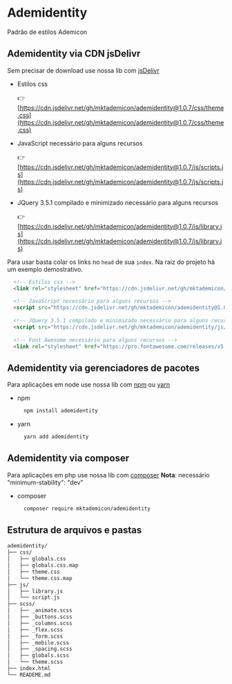 # Ademidentity

 Padrão de estilos Ademicon

## Ademidentity via CDN jsDelivr

Sem precisar de download use nossa lib com [jsDelivr](https://www.jsdelivr.com/)

+ Estilos css

  👉 [https://cdn.jsdelivr.net/gh/mktademicon/ademidentity@1.0.7/css/theme.css](https://cdn.jsdelivr.net/gh/mktademicon/ademidentity@1.0.7/css/theme.css)

+ JavaScript necessário para alguns recursos
  
  👉 [https://cdn.jsdelivr.net/gh/mktademicon/ademidentity@1.0.7/js/scripts.js](https://cdn.jsdelivr.net/gh/mktademicon/ademidentity@1.0.7/js/scripts.js)
  
+ JQuery 3.5.1 compilado e minimizado necessário para alguns recursos
  
  👉 [https://cdn.jsdelivr.net/gh/mktademicon/ademidentity@1.0.7/js/library.js](https://cdn.jsdelivr.net/gh/mktademicon/ademidentity@1.0.7/js/library.js)

Para usar basta colar os links no `head` de sua `index`. Na raiz do projeto há um exemplo demostrativo.

  ```html
    <!-- Estilos css -->
    <link rel="stylesheet" href="https://cdn.jsdelivr.net/gh/mktademicon/ademidentity@1.0.7/css/theme.css" />
    
    <!-- JavaScript necessário para alguns recursos -->
    <script src="https://cdn.jsdelivr.net/gh/mktademicon/ademidentity@1.0.7/js/scripts.js" type="text/javascript"></script>
    
    <!-- JQuery 3.5.1 compilado e minimizado necessário para alguns recursos -->
    <script src="https://cdn.jsdelivr.net/gh/mktademicon/ademidentity/js/library.js" type="text/javascript"></script>
    
    <!-- Font Awesome necessário para alguns recursos -->
    <link rel="stylesheet" href="https://pro.fontawesome.com/releases/v5.10.0/css/all.css" integrity="sha384-AYmEC3Yw5cVb3ZcuHtOA93w35dYTsvhLPVnYs9eStHfGJvOvKxVfELGroGkvsg+p" crossorigin="anonymous"/>
  ```

## Ademidentity via gerenciadores de pacotes

Para aplicações em node use nossa lib com [npm](https://www.npmjs.com/package/ademidentity@latest) ou [yarn](https://yarnpkg.com/package/ademidentity)

+ npm

  ```bash
    npm install ademidentity
  ```

+ yarn

  ```bash
    yarn add ademidentity
  ```

## Ademidentity via composer

Para aplicações em php use nossa lib com [composer](https://packagist.org/packages/mktademicon/ademidentity)
**Nota**: necessário "minimum-stability": "dev"

+ composer

  ```bash
    composer require mktademicon/ademidentity
  ```

## Estrutura de arquivos e pastas

```bash
ademidentity/
├── css/
│   ├── globals.css
│   ├── globals.css.map
│   ├── theme.css
│   └── theme.css.map
├── js/
│   ├── library.js
│   └── script.js
├── scss/
│   ├── _animate.scss
│   ├── _buttons.scss
│   ├── _columns.scss
│   ├── _flex.scss
│   ├── _form.scss
│   ├── _mobile.scss
│   ├── _spacing.scss
│   ├── globals.scss
│   └── theme.scss
├── index.html
└── READEME.md
```

